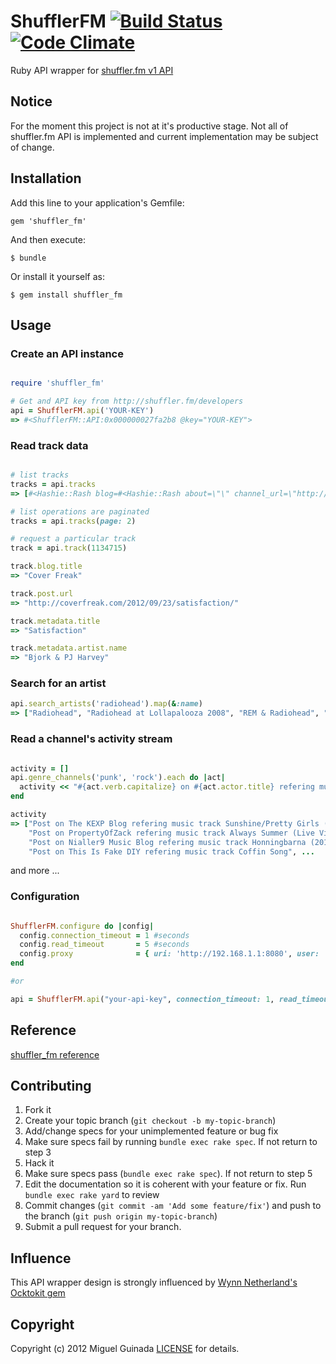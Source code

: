 # ShufflerFM [![Build Status](https://secure.travis-ci.org/mguinada/shuffler_fm.png?branch=master)](http://travis-ci.org/mguinada/shuffler_fm) [![Code Climate](https://codeclimate.com/badge.png)](https://codeclimate.com/github/mguinada/shuffler_fm)

[travis]: http://travis-ci.org/mguinada/shuffler_fm
[codeclimate]: https://codeclimate.com/github/mguinada/shuffler_fm

Ruby API wrapper for [shuffler.fm v1 API](http://developers.shuffler.fm/)

## Notice

For the moment this project is not at it's productive stage. Not all of shuffler.fm API is implemented
and current implementation may be subject of change.

## Installation

Add this line to your application's Gemfile:

    gem 'shuffler_fm'

And then execute:

    $ bundle

Or install it yourself as:

    $ gem install shuffler_fm

## Usage

### Create an API instance
```ruby

require 'shuffler_fm'

# Get and API key from http://shuffler.fm/developers
api = ShufflerFM.api('YOUR-KEY')
=> #<ShufflerFM::API:0x000000027fa2b8 @key="YOUR-KEY">
```

### Read track data
```ruby

# list tracks
tracks = api.tracks
=> [#<Hashie::Rash blog=#<Hashie::Rash about=\"\" channel_url=\"http://api.shuffler.fm/v1/channels/blog:963?api-key=YOUR-KEY\" genres=[\"indie\", \"folk\", \"singer-songwriter\"] id=963 images=[#<Hashie::Rash height=240 url=\"http://assets.shuffler.fm/feeds/963/argeheartedboy_large.jpg\" width=240>] permalink=\"largehearted-boy\" profiles=#<Hashie::Rash facebook=nil twitter=nil> ...

# list operations are paginated
tracks = api.tracks(page: 2)

# request a particular track
track = api.track(1134715)

track.blog.title
=> "Cover Freak"

track.post.url
=> "http://coverfreak.com/2012/09/23/satisfaction/"

track.metadata.title
=> "Satisfaction"

track.metadata.artist.name
=> "Bjork & PJ Harvey"
```

### Search for an artist
```ruby
api.search_artists('radiohead').map(&:name)
=> ["Radiohead", "Radiohead at Lollapalooza 2008", "REM & Radiohead", "Radiohead 6. Permanent Daylight live", "Radiohead @ Optimus Alive'12", "I Can't Take The Hurt (Johnny Cash vs Tegan and Sarah and Radiohead)"]
```

### Read a channel's activity stream
```ruby

activity = []
api.genre_channels('punk', 'rock').each do |act|
  activity << "#{act.verb.capitalize} on #{act.actor.title} refering music track #{act.object.metadata.title}"
end

activity
=> ["Post on The KEXP Blog refering music track Sunshine/Pretty Girls (Live on KEXP)",
    "Post on PropertyOfZack refering music track Always Summer (Live Video)",
    "Post on Nialler9 Music Blog refering music track Honningbarna (2012)",
    "Post on This Is Fake DIY refering music track Coffin Song", ...
```

and more ...

### Configuration
```ruby

ShufflerFM.configure do |config|
  config.connection_timeout = 1 #seconds
  config.read_timeout       = 5 #seconds
  config.proxy              = { uri: 'http://192.168.1.1:8080', user: 'user1', password: 'passwd'}
end

#or

api = ShufflerFM.api("your-api-key", connection_timeout: 1, read_timeout: 5, proxy: 'http://192.168.1.1:8080')
```

## Reference

[shuffler_fm reference](http://rdoc.info/github/mguinada/shuffler_fm)

## Contributing

1. Fork it
2. Create your topic branch (`git checkout -b my-topic-branch`)
3. Add/change specs for your unimplemented feature or bug fix
4. Make sure specs fail by running `bundle exec rake spec`. If not return to step 3
5. Hack it
6. Make sure specs pass (`bundle exec rake spec`). If not return to step 5
7. Edit the documentation so it is coherent with your feature or fix. Run `bundle exec rake yard` to review
8. Commit changes (`git commit -am 'Add some feature/fix'`) and push to the branch (`git push origin my-topic-branch`)
9. Submit a pull request for your branch.

## Influence

This API wrapper design is strongly influenced by [Wynn Netherland's](https://github.com/pengwynn) [Ocktokit gem](https://github.com/pengwynn/octokit)

## Copyright
Copyright (c) 2012 Miguel Guinada
[LICENSE][] for details.

[license]: https://github.com/mguinada/shuffler_fm/blob/master/LICENSE